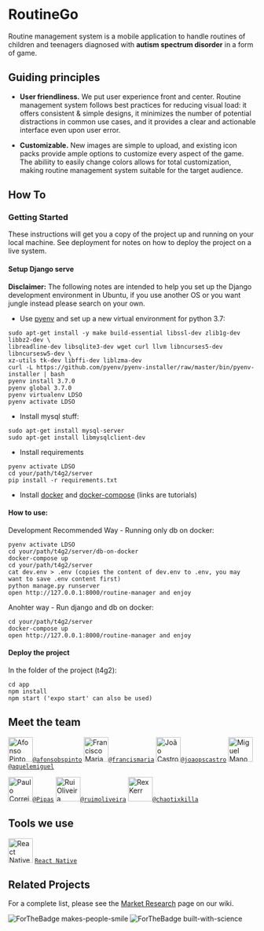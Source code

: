 # RoutineGo
Routine management system is a mobile application to handle routines of children and teenagers diagnosed with **autism spectrum disorder** in a form of game.
## Guiding principles
- __User friendliness.__ We put user experience front and center. Routine management system follows best practices for reducing visual load: it offers consistent & simple designs, it minimizes the number of potential distractions in common use cases, and it provides a clear and actionable interface even upon user error.

- __Customizable.__ New images are simple to upload, and existing icon packs provide ample options to customize every aspect of the game. The abiliity to easily change colors allows for total customization, making routine management system suitable for the target audience.

## How To

### Getting Started

These instructions will get you a copy of the project up and running on your local machine. See deployment for notes on how to deploy the project on a live system.

#### Setup Django serve
**Disclaimer:**
The following notes are intended to help you set up the Django development environment in Ubuntu, if you use another OS or you want jungle instead please search on your own. 

*  Use [pyenv](https://github.com/pyenv/pyenv) and set up a new virtual environment for python 3.7:
```
sudo apt-get install -y make build-essential libssl-dev zlib1g-dev libbz2-dev \
libreadline-dev libsqlite3-dev wget curl llvm libncurses5-dev libncursesw5-dev \
xz-utils tk-dev libffi-dev liblzma-dev
curl -L https://github.com/pyenv/pyenv-installer/raw/master/bin/pyenv-installer | bash
pyenv install 3.7.0
pyenv global 3.7.0
pyenv virtualenv LDSO
pyenv activate LDSO

```
* Install mysql stuff:
```
sudo apt-get install mysql-server
sudo apt-get install libmysqlclient-dev
```

* Install requirements
```
pyenv activate LDSO
cd your/path/t4g2/server
pip install -r requirements.txt
```

* Install [docker](https://www.digitalocean.com/community/tutorials/como-instalar-e-usar-o-docker-no-ubuntu-18-04-pt) and [docker-compose](https://www.digitalocean.com/community/tutorials/how-to-install-docker-compose-on-ubuntu-18-04) (links are tutorials)

#### How to use:

Development Recommended Way - Running only db on docker:
``` 
pyenv activate LDSO
cd your/path/t4g2/server/db-on-docker
docker-compose up
cd your/path/t4g2/server
cat dev.env > .env (copies the content of dev.env to .env, you may want to save .env content first)
python manage.py runserver 
open http://127.0.0.1:8000/routine-manager and enjoy
```
Anohter way - Run django and db on docker:
``` 
cd your/path/t4g2/server
docker-compose up
open http://127.0.0.1:8000/routine-manager and enjoy
```

#### Deploy the project

In the folder of the project (t4g2):

```
cd app
npm install
npm start ('expo start' can also be used)
```


## Meet the team

 <img src="https://assets.gitlab-static.net/uploads/-/system/user/avatar/491728/avatar.png?width=90" height="50px" title="Afonso Pinto"/>[`@afonsobspinto`](https://gitlab.com/afonsobspinto) <img src="https://secure.gravatar.com/avatar/eb600d9a9783d4ccb83734dbec32c13b?s=180&d=identicon" height="50px" title="Francisco Maria"/>[`@francismaria`](https://gitlab.com/francismaria) <img src="https://assets.gitlab-static.net/uploads/-/system/user/avatar/2846767/avatar.png?width=90" height="50px" title="João Castro"/>[`@joaopscastro`](https://gitlab.com/joaopscastro) <img src="https://assets.gitlab-static.net/uploads/-/system/user/avatar/2846756/avatar.png?width=90" height="50px" title="Miguel Mano"/>[`@aquelemiguel`](https://gitlab.com/aquelemiguel) 
 
 <img src="https://assets.gitlab-static.net/uploads/-/system/user/avatar/2636555/avatar.png?width=90" height="50px" title="Paulo Correia"/>[`@Pipas`](https://gitlab.com/Pipas) <img src="https://secure.gravatar.com/avatar/091cec4c986bc29c9ec8ed00aeb8dfa1?s=180&d=identicon" height="50px" title="Rui Oliveira"/>[`@ruimoliveira`](https://gitlab.com/ruimoliveira) <img src="https://secure.gravatar.com/avatar/cb3ba64ae1e69e3d1b5a051ccd576fae?s=180&d=identicon" height="50px" title="Rex Kerr"/>[`@chaotixkilla`](https://gitlab.com/chaotixkilla)


## Tools we use

<img src="https://reactjs.org/logo-og.png" height="50px" title="React Native"/> [`React Native`](https://facebook.github.io/react-native/) 


## Related Projects

For a complete list, please see the [Market Research](https://gitlab.com/ldso18-19/t4g2/wikis/Market-research) page on our wiki.


![ForTheBadge makes-people-smile](http://ForTheBadge.com/images/badges/makes-people-smile.svg)
![ForTheBadge built-with-science](http://ForTheBadge.com/images/badges/built-with-science.svg)
